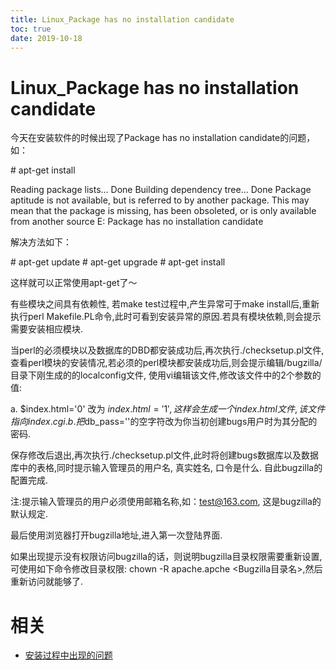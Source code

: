 ```yaml
---
title: Linux_Package has no installation candidate
toc: true
date: 2019-10-18
---
```

# Linux_Package has no installation candidate

今天在安装软件的时候出现了Package has no installation candidate的问题，如：

\# apt-get install <packagename>

Reading package lists... Done
Building dependency tree... Done
Package aptitude is not available, but is referred to by another package.
This may mean that the package is missing, has been obsoleted, or
is only available from another source
E: Package <packagename> has no installation candidate

解决方法如下：

\# apt-get update
\# apt-get upgrade
\# apt-get install <packagename>

这样就可以正常使用apt-get了～


有些模块之间具有依赖性, 若make test过程中,产生异常可于make install后,重新执行perl Makefile.PL命令,此时可看到安装异常的原因.若具有模块依赖,则会提示需要安装相应模块.

当perl的必须模块以及数据库的DBD都安装成功后,再次执行./checksetup.pl文件,查看perl模块的安装情况,若必须的perl模块都安装成功后,则会提示编辑/bugzilla/目录下刚生成的的localconfig文件, 使用vi编辑该文件,修改该文件中的2个参数的值:

a. $index.html='0' 改为 $index.html='1', 这样会生成一个index.html文件,该文件指向index.cgi.
b. 把$db_pass=''的空字符改为你当初创建bugs用户时为其分配的密码.

保存修改后退出,再次执行./checksetup.pl文件,此时将创建bugs数据库以及数据库中的表格,同时提示输入管理员的用户名, 真实姓名, 口令是什么. 自此bugzilla的配置完成.

注:提示输入管理员的用户必须使用邮箱名称,如：test@163.com, 这是bugzilla的默认规定.

最后使用浏览器打开bugzilla地址,进入第一次登陆界面.

如果出现提示没有权限访问bugzilla的话，则说明bugzilla目录权限需要重新设置,可使用如下命令修改目录权限: chown -R apache.apche <Bugzilla目录名>,然后重新访问就能够了.



# 相关

- [安装过程中出现的问题](https://wenku.baidu.com/view/e50a228d55270722192ef7af.html)
